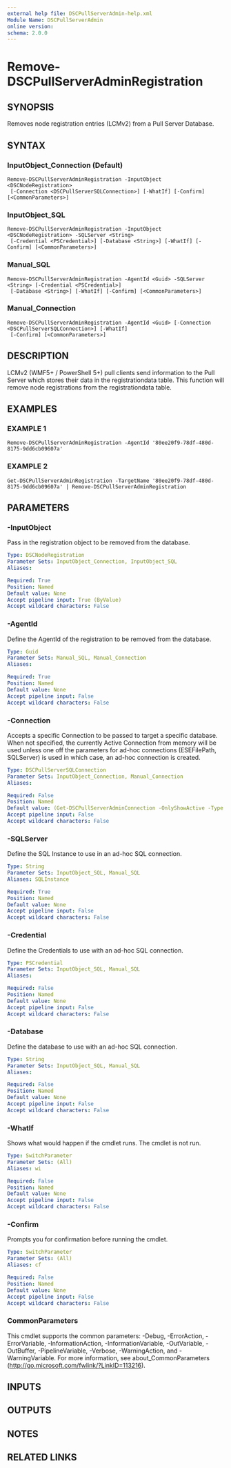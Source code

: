```yaml
---
external help file: DSCPullServerAdmin-help.xml
Module Name: DSCPullServerAdmin
online version:
schema: 2.0.0
---
```


# Remove-DSCPullServerAdminRegistration

## SYNOPSIS
Removes node registration entries (LCMv2) from a Pull Server Database.

## SYNTAX

### InputObject_Connection (Default)
```
Remove-DSCPullServerAdminRegistration -InputObject <DSCNodeRegistration>
 [-Connection <DSCPullServerSQLConnection>] [-WhatIf] [-Confirm] [<CommonParameters>]
```

### InputObject_SQL
```
Remove-DSCPullServerAdminRegistration -InputObject <DSCNodeRegistration> -SQLServer <String>
 [-Credential <PSCredential>] [-Database <String>] [-WhatIf] [-Confirm] [<CommonParameters>]
```

### Manual_SQL
```
Remove-DSCPullServerAdminRegistration -AgentId <Guid> -SQLServer <String> [-Credential <PSCredential>]
 [-Database <String>] [-WhatIf] [-Confirm] [<CommonParameters>]
```

### Manual_Connection
```
Remove-DSCPullServerAdminRegistration -AgentId <Guid> [-Connection <DSCPullServerSQLConnection>] [-WhatIf]
 [-Confirm] [<CommonParameters>]
```

## DESCRIPTION
LCMv2 (WMF5+ / PowerShell 5+) pull clients send information
to the Pull Server which stores their data in the registrationdata table.
This function will remove node registrations from the registrationdata table.

## EXAMPLES

### EXAMPLE 1
```
Remove-DSCPullServerAdminRegistration -AgentId '80ee20f9-78df-480d-8175-9dd6cb09607a'
```

### EXAMPLE 2
```
Get-DSCPullServerAdminRegistration -TargetName '80ee20f9-78df-480d-8175-9dd6cb09607a' | Remove-DSCPullServerAdminRegistration
```

## PARAMETERS

### -InputObject
Pass in the registration object to be removed from the database.

```yaml
Type: DSCNodeRegistration
Parameter Sets: InputObject_Connection, InputObject_SQL
Aliases:

Required: True
Position: Named
Default value: None
Accept pipeline input: True (ByValue)
Accept wildcard characters: False
```

### -AgentId
Define the AgentId of the registration to be removed from the database.

```yaml
Type: Guid
Parameter Sets: Manual_SQL, Manual_Connection
Aliases:

Required: True
Position: Named
Default value: None
Accept pipeline input: False
Accept wildcard characters: False
```

### -Connection
Accepts a specific Connection to be passed to target a specific database.
When not specified, the currently Active Connection from memory will be used
unless one off the parameters for ad-hoc connections (ESEFilePath, SQLServer)
is used in which case, an ad-hoc connection is created.

```yaml
Type: DSCPullServerSQLConnection
Parameter Sets: InputObject_Connection, Manual_Connection
Aliases:

Required: False
Position: Named
Default value: (Get-DSCPullServerAdminConnection -OnlyShowActive -Type SQL)
Accept pipeline input: False
Accept wildcard characters: False
```

### -SQLServer
Define the SQL Instance to use in an ad-hoc SQL connection.

```yaml
Type: String
Parameter Sets: InputObject_SQL, Manual_SQL
Aliases: SQLInstance

Required: True
Position: Named
Default value: None
Accept pipeline input: False
Accept wildcard characters: False
```

### -Credential
Define the Credentials to use with an ad-hoc SQL connection.

```yaml
Type: PSCredential
Parameter Sets: InputObject_SQL, Manual_SQL
Aliases:

Required: False
Position: Named
Default value: None
Accept pipeline input: False
Accept wildcard characters: False
```

### -Database
Define the database to use with an ad-hoc SQL connection.

```yaml
Type: String
Parameter Sets: InputObject_SQL, Manual_SQL
Aliases:

Required: False
Position: Named
Default value: None
Accept pipeline input: False
Accept wildcard characters: False
```

### -WhatIf
Shows what would happen if the cmdlet runs.
The cmdlet is not run.

```yaml
Type: SwitchParameter
Parameter Sets: (All)
Aliases: wi

Required: False
Position: Named
Default value: None
Accept pipeline input: False
Accept wildcard characters: False
```

### -Confirm
Prompts you for confirmation before running the cmdlet.

```yaml
Type: SwitchParameter
Parameter Sets: (All)
Aliases: cf

Required: False
Position: Named
Default value: None
Accept pipeline input: False
Accept wildcard characters: False
```

### CommonParameters
This cmdlet supports the common parameters: -Debug, -ErrorAction, -ErrorVariable, -InformationAction, -InformationVariable, -OutVariable, -OutBuffer, -PipelineVariable, -Verbose, -WarningAction, and -WarningVariable.
For more information, see about_CommonParameters (http://go.microsoft.com/fwlink/?LinkID=113216).

## INPUTS

## OUTPUTS

## NOTES

## RELATED LINKS
